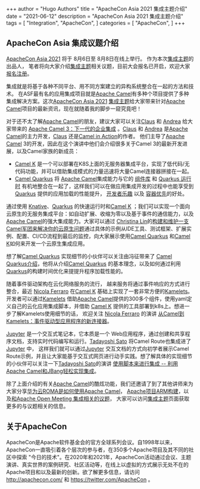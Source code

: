 +++
author = "Hugo Authors"
title = "ApacheCon Asia 2021 集成主题介绍"
date = "2021-06-12"
description = "ApacheCon Asia 2021 集成主题介绍"
tags = [
    "Integration",
    "ApacheCon", 
]
categories = [
    "ApacheCon",
]
+++

## ApacheCon Asia 集成议题介绍

[ApacheCon Asia 2021](https://apachecon.com/acasia2021/zh/) 将于 8月6日至 8月8日在线上举行。 作为本次[集成主题](https://apachecon.com/acasia2021/zh/tracks/integration.html)的出品人， 笔者将向大家介绍[集成主题](https://apachecon.com/acasia2021/zh/tracks/integration.html)相关议题，目前大会报名已开启，欢迎大家[报名注册](https://www.huodongxing.com/event/3600137190322)。

集成就是将基于各种不同平台、用不同方案建立的异构系统整合在一起的方法和技术。 在ASF最有名的应用集成项目就是[Apache Camel](https://camel.apache.org/)有多种个项目提供了多种集成解决方案。这次[ApacheCon Asia 2021](https://apachecon.com/acasia2021/zh/) [集成主题](https://apachecon.com/acasia2021/zh/tracks/integration.html)给大家带来针对[Apache Camel](https://camel.apache.org/)项目的最新资讯，现在就随着我的脚步一窥究竟吧！

对于还不太了解[Apache Camel](https://camel.apache.org/)的朋友，建议大家可以关注[Claus](https://twitter.com/davsclaus) 和 [Andrea](https://twitter.com/oscerd2) 给大家带来的 [Apache Camel 3：下一代的企业集成](https://apachecon.com/acasia2021/zh/sessions/1071.html) 。[Claus](https://twitter.com/davsclaus) 和 [Andrea](https://twitter.com/oscerd2) 是[Apache Camel](https://camel.apache.org/)的主力开发，[Claus](https://twitter.com/davsclaus) 还是[Camel in Action](https://www.manning.com/books/camel-in-action-second-edition?)的作者。 他们主导了[Apache Camel](https://camel.apache.org/) 3的开发，因此在这个演讲中他们会介绍很多关于Camel 3的最新开发进展，以及Camel家族的新成员：

* [Camel K](https://camel.apache.org/camel-k/latest/) 是一个可以部署在K8S上面的无服务器集成平台，实现了低代码/无代码功能，并可以借助集成模式的力量迅速将大量Camel连接器拼接在一起。
* [Camel Quarkus](https://camel.apache.org/camel-quarkus/latest/) 将  [Apache Camel](https://camel.apache.org/manual/latest/index.html)集成能力与它的 [组件库](https://camel.apache.org/components/3.10.x/index.html)  和  [Quarkus 运行时](https://quarkus.io/) 有机地整合在一起了，这样我们可以在做应用集成开发的过程中也能享受到[Quarkus](https://quarkus.io/) 提供的应用加载的性能提升， [开发者乐趣](https://quarkus.io/vision/developer-joy) 以及 [容器优先](https://quarkus.io/vision/container-first)的好处。

通过使用 [Knative](https://knative.dev/)、[Quarkus](https://quarkus.io/) 的快速运行时和[Camel K](https://camel.apache.org/camel-k/latest/) ；我们可以实现一个面向云原生的无服务集成平台：如自动扩展、收缩为零以及基于事件的通信能力，以及[Apache Camel](https://camel.apache.org/)的强大集成能力。大家可以通过 [Christina Lin](https://twitter.com/Christina_wm)的[构建和维护一支Camel军团来解决你的云原生问题](https://apachecon.com/acasia2021/zh/sessions/1070.html)通过具体的示例从IDE工具、测试框架、扩展实例、配置、CI/CD流程到最后的监控，向大家展示使用[Camel Quarkus](https://camel.apache.org/camel-quarkus/latest/) 和[Camel K](https://camel.apache.org/camel-k/latest/)如何来开发一个云原生集成应用。

想了解[Camel Quarkus](https://camel.apache.org/camel-quarkus/latest/) 实现细节的小伙伴可以关注由冯征带来了 [Camel Quarkus介绍](https://apachecon.com/acasia2021/zh/sessions/1072.html)，他将从介绍[Camel Quarkus](https://camel.apache.org/camel-quarkus/latest/) 的基本理念，以及如何通过利用[Quarkus](https://quarkus.io/)的构建时间优化来提提升程序加载性能的。

随着事件驱动架构在云化网络服务的流行， 越来服务将通过事件响应的方式进行整合，最近 [Nicola Ferraro](https://twitter.com/ni_ferraro) 在[Camel K](https://camel.apache.org/camel-k/latest/) 基础上实现了一套非常方便的[Kamelets](https://camel.apache.org/camel-k/latest/kamelets/kamelets.html)。 开发者可以通过[Kamelets](https://camel.apache.org/camel-k/latest/kamelets/kamelets.html) 借助[Apache Camel](https://camel.apache.org/)提供的300多个组件，使用yaml定义自己的云化应用集成脚本，并借助 [Camel K](https://camel.apache.org/camel-k/latest/) 提供的工具部署到k8s上。想进一步了解Kamelets使用细节的话， 欢迎关注  [Nicola Ferraro](https://twitter.com/ni_ferraro) 的演讲 [从Camel到Kamelets：事件驱动型应用程序的新连接器](https://apachecon.com/acasia2021/zh/sessions/1073.html)。

[Jupyter](https://jupyter.org/) 是一个交互式笔记本，它本质是一个 Web应用程序，通过创建和共享程序文档，支持实时代码编写和运行。[Tadayoshi Sato](https://twitter.com/tadayosi) 将Camel Route也集成进了[Jupyter](https://jupyter.org/) 中， 这样我们就可以通过[Jupyter](https://jupyter.org/) 交互文档的方式向初学者展示Camel Route示例，并且让大家能基于交互式网页进行动手实践。想了解具体的实现细节的小伙伴可以关注一下[Tadayoshi Sato](https://twitter.com/tadayosi)的演讲  [使用脚本来进行集成 -- 利用Apache Camel和JBang轻松实现集成](https://apachecon.com/acasia2021/zh/sessions/1074.html)。

除了上面介绍的有关[Apache Camel](https://camel.apache.org/)的酷炫功能，我们还邀请了到了其他讲师来为大家分享[华为云ROMA是如何使用Apache  Camel](https://apachecon.com/acasia2021/zh/sessions/1075.html)， [Apache项目ARM构建](https://apachecon.com/acasia2021/zh/sessions/1089.html)，以及[和Apache Open Meeting 集成相关的议题](https://apachecon.com/acasia2021/zh/sessions/1089.html)， 大家可以访问[集成主题](https://apachecon.com/acasia2021/zh/tracks/integration.html)页面获取更多的与议题相关的信息。

## 关于ApacheCon

ApacheCon是Apache软件基金会的官方全球系列会议。自1998年以来，ApacheCon一直吸引着各个层次的参与者，在350多个Apache项目及其不同的社区中探索 "今日的技术"。在2020年和2021年，ApacheCon活动通过会议、主题演讲、真实世界的案例研究、社区活动等，在线上以虚拟的方式展示无处不在的Apache项目和以及最新的创新。欲了解更多信息，请访问 http://apachecon.com/ 和 https://twitter.com/ApacheCon 。
